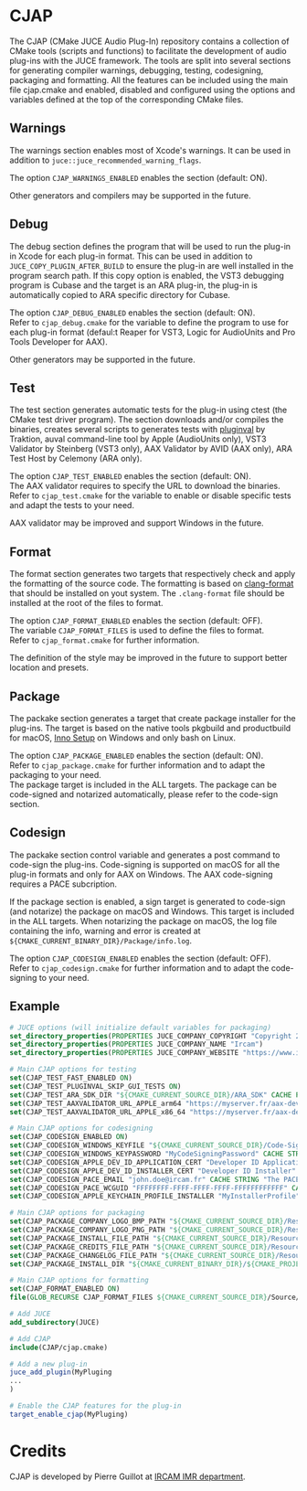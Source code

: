 # CJAP 

The CJAP (CMake JUCE Audio Plug-In) repository contains a collection of CMake tools (scripts and functions) to facilitate the development of audio plug-ins with the JUCE framework. The tools are split into several sections for generating compiler warnings, debugging, testing, codesigning, packaging and formatting. All the features can be included using the main file cjap.cmake and enabled, disabled and configured using the options and variables defined at the top of the corresponding CMake files.

## Warnings
The warnings section enables most of Xcode's warnings. It can be used in addition to `juce::juce_recommended_warning_flags`.

The option `CJAP_WARNINGS_ENABLED` enables the section (default: ON). 

Other generators and compilers may be supported in the future.

## Debug
The debug section defines the program that will be used to run the plug-in in Xcode for each plug-in format. This can be used in addition to `JUCE_COPY_PLUGIN_AFTER_BUILD` to ensure the plug-in are well installed in the program search path. If this copy option is enabled, the VST3 debugging program is Cubase and the target is an ARA plug-in, the plug-in is automatically copied to ARA specific directory for Cubase.

The option `CJAP_DEBUG_ENABLED` enables the section (default: ON).  
Refer to `cjap_debug.cmake` for the variable to define the program to use for each plug-in format (defaul:t Reaper for VST3, Logic for AudioUnits and Pro Tools Developer for AAX).

Other generators may be supported in the future.

## Test
The test section generates automatic tests for the plug-in using ctest (the CMake test driver program). The section downloads and/or compiles the binaries, creates several scripts to generates tests with [pluginval](https://github.com/Tracktion/pluginval) by Traktion, auval command-line tool by Apple (AudioUnits only), VST3 Validator by Steinberg (VST3 only), AAX Validator by AVID (AAX only), ARA Test Host by Celemony (ARA only). 

The option `CJAP_TEST_ENABLED` enables the section (default: ON).  
The AAX validator requires to specify the URL to download the binaries.  
Refer to `cjap_test.cmake` for the variable to enable or disable specific tests and adapt the tests to your need.

AAX validator may be improved and support Windows in the future.

## Format
The format section generates two targets that respectively check and apply the formatting of the source code. The formatting is based on [clang-format](https://clang.llvm.org/docs/ClangFormat.html) that should be installed on yout system. The `.clang-format` file should be installed at the root of the files to format.

The option `CJAP_FORMAT_ENABLED` enables the section (default: OFF).  
The variable `CJAP_FORMAT_FILES` is used to define the files to format.  
Refer to `cjap_format.cmake` for further information.

The definition of the style may be improved in the future to support better location and presets. 

## Package
The packake section generates a target that create package installer for the plug-ins. The target is based on the native tools pkgbuild and productbuild for macOS, [Inno Setup](https://jrsoftware.org/isinfo.php) on Windows and only bash on Linux. 

The option `CJAP_PACKAGE_ENABLED` enables the section (default: ON).  
Refer to `cjap_package.cmake` for further information and to adapt the packaging to your need.  
The package target is included in the ALL targets.
The package can be code-signed and notarized automatically, please refer to the code-sign section.

## Codesign
The packake section control variable and generates a post command to code-sign the plug-ins. Code-signing is supported on macOS for all the plug-in formats and only for AAX on Windows. The AAX code-signing requires a PACE subcription. 

If the package section is enabled, a sign target is generated to code-sign (and notarize) the package on macOS and Windows. This target is included in the ALL targets.
When notarizing the package on macOS, the log file containing the info, warning and error is created at `${CMAKE_CURRENT_BINARY_DIR}/Package/info.log`.

The option `CJAP_CODESIGN_ENABLED` enables the section (default: OFF).  
Refer to `cjap_codesign.cmake` for further information and to adapt the code-signing to your need.  

## Example

```cmake
# JUCE options (will initialize default variables for packaging)
set_directory_properties(PROPERTIES JUCE_COMPANY_COPYRIGHT "Copyright 2024 Ircam. All rights reserved")
set_directory_properties(PROPERTIES JUCE_COMPANY_NAME "Ircam")
set_directory_properties(PROPERTIES JUCE_COMPANY_WEBSITE "https://www.ircam.fr/")

# Main CJAP options for testing
set(CJAP_TEST_FAST_ENABLED ON)
set(CJAP_TEST_PLUGINVAL_SKIP_GUI_TESTS ON)
set(CJAP_TEST_ARA_SDK_DIR "${CMAKE_CURRENT_SOURCE_DIR}/ARA_SDK" CACHE PATH "The path where the ARA SDK is located")
set(CJAP_TEST_AAXVALIDATOR_URL_APPLE_arm64 "https://myserver.fr/aax-developer-tools-mac-arm64.tar.gz" CACHE PATH "The URL of the AAX validator for Apple arm64")
set(CJAP_TEST_AAXVALIDATOR_URL_APPLE_x86_64 "https://myserver.fr/aax-developer-tools-mac-x86_64.tar.gz" CACHE PATH "The URL of the AAX validator for Apple x86_64")

# Main CJAP options for codesigning
set(CJAP_CODESIGN_ENABLED ON)
set(CJAP_CODESIGN_WINDOWS_KEYFILE "${CMAKE_CURRENT_SOURCE_DIR}/Code-Signing-Certificate.p12" CACHE PATH "The Windows (.p12) certificate file")
set(CJAP_CODESIGN_WINDOWS_KEYPASSWORD "MyCodeSigningPassword" CACHE STRING "The password of the Windows (.p12) certificate files")
set(CJAP_CODESIGN_APPLE_DEV_ID_APPLICATION_CERT "Developer ID Application" CACHE STRING "The Apple Developer ID Application certificate")
set(CJAP_CODESIGN_APPLE_DEV_ID_INSTALLER_CERT "Developer ID Installer" CACHE STRING "The Apple Developer ID Installer certificate")
set(CJAP_CODESIGN_PACE_EMAIL "john.doe@ircam.fr" CACHE STRING "The PACE developer email")
set(CJAP_CODESIGN_PACE_WCGUID "FFFFFFFF-FFFF-FFFF-FFFF-FFFFFFFFFFFF" CACHE STRING "The PACE GUID")
set(CJAP_CODESIGN_APPLE_KEYCHAIN_PROFILE_INSTALLER "MyInstallerProfile" CACHE STRING "The Apple keychain profile for installer")

# Main CJAP options for packaging
set(CJAP_PACKAGE_COMPANY_LOGO_BMP_PATH "${CMAKE_CURRENT_SOURCE_DIR}/Resource/Ircam.bmp" CACHE PATH "The path to the company logo bmp file")
set(CJAP_PACKAGE_COMPANY_LOGO_PNG_PATH "${CMAKE_CURRENT_SOURCE_DIR}/Resource/Ircam.png" CACHE PATH "The path to the company logo bmp file")
set(CJAP_PACKAGE_INSTALL_FILE_PATH "${CMAKE_CURRENT_SOURCE_DIR}/Resource/Install.txt" CACHE PATH "The path to the install text file")
set(CJAP_PACKAGE_CREDITS_FILE_PATH "${CMAKE_CURRENT_SOURCE_DIR}/Resource/Credits.txt" CACHE PATH "The path to the credits text file")
set(CJAP_PACKAGE_CHANGELOG_FILE_PATH "${CMAKE_CURRENT_SOURCE_DIR}/Resource/ChangeLog.txt" CACHE PATH "The path to the change log text file")
set(CJAP_PACKAGE_INSTALL_DIR "${CMAKE_CURRENT_BINARY_DIR}/${CMAKE_PROJECT_NAME}" CACHE STRING "The directory where the installation program will be created")

# Main CJAP options for formatting
set(CJAP_FORMAT_ENABLED ON)
file(GLOB_RECURSE CJAP_FORMAT_FILES ${CMAKE_CURRENT_SOURCE_DIR}/Source/*.cpp ${CMAKE_CURRENT_SOURCE_DIR}/Source/*.h)

# Add JUCE
add_subdirectory(JUCE)

# Add CJAP
include(CJAP/cjap.cmake)

# Add a new plug-in
juce_add_plugin(MyPluging
...
)

# Enable the CJAP features for the plug-in
target_enable_cjap(MyPluging)
```

# Credits

CJAP is developed by Pierre Guillot at [IRCAM IMR department](https://www.ircam.fr/). 
